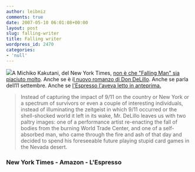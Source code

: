 ```yaml
---
author: leibniz
comments: true
date: 2007-05-10 06:01:08+00:00
layout: post
slug: falling-writer
title: Falling writer
wordpress_id: 2470
categories:
- 'null'
---
```


[![](http://ec1.images-amazon.com/images/I/41Htvv30P0L._AA240_.jpg)](http://www.amazon.com/Falling-Man-Novel-Don-DeLillo/dp/1416546022)A Michiko Kakutani, del New York Times, [non è che "Falling Man" sia piaciuto molto](http://www.nytimes.com/2007/05/09/books/09kaku.html). Anche se è i[l nuovo romanzo di Don DeLillo](http://www.amazon.com/Falling-Man-Novel-Don-DeLillo/dp/1416546022). Anche se parla dell11 settembre. Anche se [l'Espresso l'aveva letto in anteprima.](http://espresso.repubblica.it/dettaglio/DeLillo-fra-le-Twin-Towers/1583307//0)


> Instead of capturing the impact of 9/11 on the country or New York or a spectrum of survivors or even a couple of interesting individuals, instead of illuminating the zeitgeist in which 9/11 occurred or the shell-shocked world it left in its wake, Mr. DeLillo leaves us with two paltry images: one of a performance artist re-enacting the fall of bodies from the burning World Trade Center, and one of a self-absorbed man, who came through the fire and ash of that day and decided to spend his foreseeable future playing stupid card games in the Nevada desert.




### New York Times - Amazon - L'Espresso
